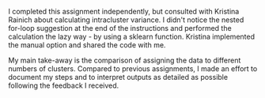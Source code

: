 I completed this assignment independently, but consulted with Kristina Rainich about calculating intracluster variance. I didn't notice the nested for-loop suggestion at the end of the instructions and performed the calculation the lazy way - by using a sklearn function. Kristina implemented the manual option and shared the code with me. 

My main take-away is the comparison of assigning the data to different numbers of clusters. Compared to previous assignments, I made an effort to document my steps and to interpret outputs as detailed as possible following the feedback I received.
